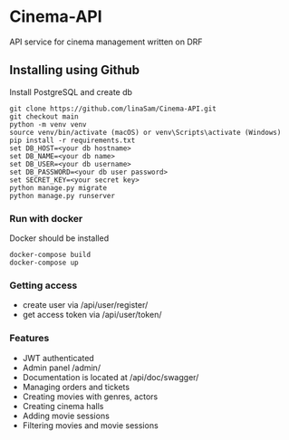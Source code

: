 # Cinema-API

API service for cinema management written on DRF

 ## Installing using Github

 Install PostgreSQL and create db

 ```shell
 git clone https://github.com/linaSam/Cinema-API.git
 git checkout main
 python -m venv venv
 source venv/bin/activate (macOS) or venv\Scripts\activate (Windows)
 pip install -r requirements.txt
 set DB_HOST=<your db hostname>
 set DB_NAME=<your db name>
 set DB_USER=<your db username>
 set DB_PASSWORD=<your db user password>
 set SECRET_KEY=<your secret key>
 python manage.py migrate
 python manage.py runserver
 ```
 ### Run with docker

 Docker should be installed

 ```shell
 docker-compose build
 docker-compose up
 ```

 ### Getting access

 - create user via /api/user/register/
 - get access token via /api/user/token/


 ### Features

 - JWT authenticated
 - Admin panel /admin/
 - Documentation is located at /api/doc/swagger/
 - Managing orders and tickets
 - Creating movies with genres, actors
 - Creating cinema halls
 - Adding movie sessions
 - Filtering movies and movie sessions 
